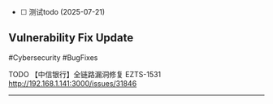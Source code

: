 - [ ] <!--[226] [201728830]--> 测试todo (2025-07-21)

<!--
[211] [201728830] [2025-07-21 07:02] 
-->

## Vulnerability Fix Update
#Cybersecurity #BugFixes

TODO 【中信银行】全链路漏洞修复 EZTS-1531  
http://192.168.1.141:3000/issues/31846  

---
